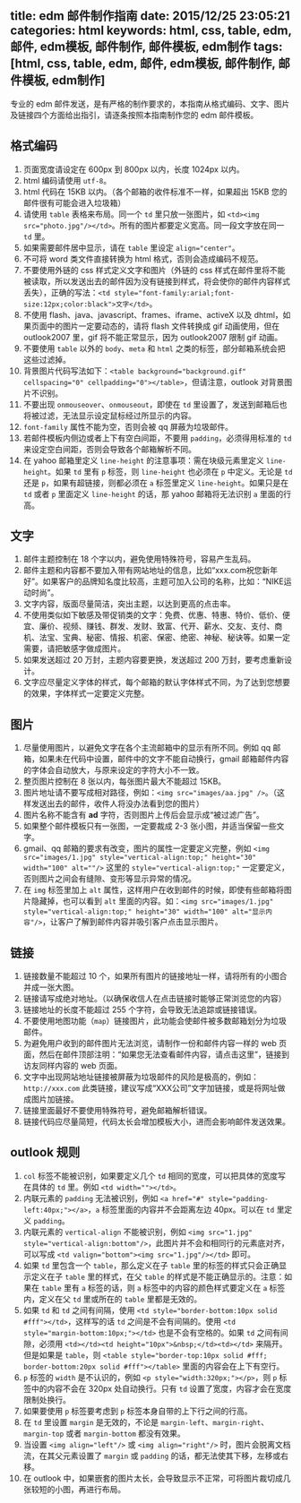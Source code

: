 title: edm 邮件制作指南
date: 2015/12/25 23:05:21
categories: html
keywords: html, css, table, edm, 邮件, edm模板, 邮件制作, 邮件模板, edm制作
tags: [html, css, table, edm, 邮件, edm模板, 邮件制作, 邮件模板, edm制作]
---

专业的 edm 邮件发送，是有严格的制作要求的，本指南从格式编码、文字、图片及链接四个方面给出指引，请逐条按照本指南制作您的 edm 邮件模板。
<!--more-->

## 格式编码

1. 页面宽度请设定在 600px 到 800px 以内，长度 1024px 以内。
2. html 编码请使用 `utf-8`。
3. html 代码在 15KB 以内。（各个邮箱的收件标准不一样，如果超出 15KB 您的邮件很有可能会进入垃圾箱）
4. 请使用 `table` 表格来布局。同一个 `td` 里只放一张图片，如 `<td><img src="photo.jpg"/></td>`。所有的图片都要定义宽高。同一段文字放在同一 `td` 里。
5. 如果需要邮件居中显示，请在 `table` 里设定 `align="center"`。
6. 不可将 word 类文件直接转换为 html 格式，否则会造成编码不规范。
7. 不要使用外链的 css 样式定义文字和图片（外链的 css 样式在邮件里将不能被读取，所以发送出去的邮件因为没有链接到样式，将会使你的邮件内容样式丢失），正确的写法：`<td style="font-family:arial;font-size:12px;color:black">文字</td>`。
8. 不使用 flash、java、javascript、frames、iframe、activeX 以及 dhtml，如果页面中的图片一定要动态的，请将 flash 文件转换成 gif 动画使用，但在 outlook2007 里，gif 将不能正常显示，因为 outlook2007 限制 gif 动画。
9. 不要使用 `table` 以外的 `body`、`meta` 和 `html` 之类的标签，部分邮箱系统会把这些过滤掉。
10. 背景图片代码写法如下：`<table background="background.gif" cellspacing="0" cellpadding="0"></table>`，但请注意，outlook 对背景图片不识别。
11. 不要出现 `onmouseover`、`onmouseout`，即使在 `td` 里设置了，发送到邮箱后也将被过滤，无法显示设定鼠标经过所显示的内容。
12. `font-family` 属性不能为空，否则会被 qq 屏蔽为垃圾邮件。
13. 若邮件模板内侧边或者上下有空白间距，不要用 `padding`，必须得用标准的 `td` 来设定空白间距，否则会导致各个邮箱解析不同。
14. 在 yahoo 邮箱里定义 `line-height` 的注意事项：需在块级元素里定义 `line-height`。如果 `td` 里有 `p` 标签，则 `line-height` 也必须在 `p` 中定义。无论是 `td` 还是 `p`，如果有超链接，则都必须在 `a` 标签里定义 `line-height`。如果只是在 `td` 或者 `p` 里面定义 `line-height` 的话，那 yahoo 邮箱将无法识别 `a` 里面的行高。

## 文字

1. 邮件主题控制在 18 个字以内，避免使用特殊符号，容易产生乱码。
2. 邮件主题和内容都不要加入带有网站地址的信息，比如“xxx.com祝您新年好”。如果客户的品牌知名度比较高，主题可加入公司的名称，比如：“NIKE运动时尚”。
3. 文字内容，版面尽量简洁，突出主题，以达到更高的点击率。
4. 不使用类似如下敏感及带促销类的文字：免费、优惠、特惠、特价、低价、便宜、廉价、视频、赚钱、群发、发财、致富、代开、薪水、交友、支付、商机、法宝、宝典、秘密、情报、机密、保密、绝密、神秘、秘诀等。如果一定需要，请把敏感字做成图片。
5. 如果发送超过 20 万封，主题内容要更换，发送超过 200 万封，要考虑重新设计。
6. 文字应尽量定义字体的样式，每个邮箱的默认字体样式不同，为了达到您想要的效果，字体样式一定要定义完整。

## 图片

1. 尽量使用图片，以避免文字在各个主流邮箱中的显示有所不同。例如 qq 邮箱，如果未在代码中设置，邮件中的文字不能自动换行，gmail 邮箱邮件内容的字体会自动放大，与原来设定的字符大小不一致。
2. 整页图片控制在 8 张以内，每张图片最大不能超过 15KB。
3. 图片地址请不要写成相对路径，例如：`<img src="images/aa.jpg" />`。（这样发送出去的邮件，收件人将没办法看到您的图片）
4. 图片名称不能含有 **ad** 字符，否则图片上传后会显示成“被过滤广告”。
5. 如果整个邮件模板只有一张图，一定要裁成 2-3 张小图，并适当保留一些文字。
6. gmail、qq 邮箱的要求有改变，图片的属性一定要定义完整，例如 `<img src="images/1.jpg" style="vertical-align:top;" height="30" width="100" alt=""/>` 这里的 `style="vertical-align:top;"` 一定要定义，否则图片之间会有缝隙、变形等显示异常的情况。
7. 在 `img` 标签里加上 `alt` 属性，这样用户在收到邮件的时候，即使有些邮箱将图片隐藏掉，也可以看到 `alt` 里面的内容。如：`<img src="images/1.jpg" style="vertical-align:top;" height="30" width="100" alt="显示内容"/>`，让客户了解到邮件内容并吸引客户点击显示图片。

## 链接

1. 链接数量不能超过 10 个，如果所有图片的链接地址一样，请将所有的小图合并成一张大图。
2. 链接请写成绝对地址。（以确保收信人在点击链接时能够正常浏览您的内容）
3. 链接地址的长度不能超过 255 个字符，会导致无法追踪或链接错误。
4. 不要使用地图功能（`map`）链接图片，此功能会使邮件被多数邮箱划分为垃圾邮件。
5. 为避免用户收到的邮件图片无法浏览，请制作一份和邮件内容一样的 web 页面，然后在邮件顶部注明：“如果您无法查看邮件内容，请点击这里”，链接到访友同样内容的 web 页面。
6. 文字中出现网站地址链接被屏蔽为垃圾邮件的风险是极高的，例如：`http://xxx.com` 此类链接，建议写成“XXX公司”文字加链接，或是将网址做成图片加链接。
7. 链接里面最好不要使用特殊符号，避免邮箱解析错误。
8. 链接代码应尽量简短，代码太长会增加模板大小，进而会影响邮件发送效果。

## outlook 规则

1. `col` 标签不能被识别，如果要定义几个 `td` 相同的宽度，可以把具体的宽度写在具体的 `td` 里。例如 `<td width=""></td>`。
2. 内联元素的 `padding` 无法被识别，例如 `<a href="#" style="padding-left:40px;"></a>`，`a` 标签里面的内容并不会距离左边 40px。可以在 `td` 里定义 `padding`。
3. 内联元素的 `vertical-align` 不能被识别，例如 `<img src="1.jpg" style="vertical-align:bottom"/>`，此图片并不会和相同行的元素底对齐，可以写成 `<td valign="bottom"><img src="1.jpg"/></td>` 即可。
4. 如果 `td` 里包含一个 `table`，那么定义在子 `table` 里的标签的样式只会正确显示定义在子 `table` 里的样式，在父 `table` 的样式是不能正确显示的。注意：如果在 `table` 里有 `a` 标签的话，则 `a` 标签中的内容的颜色样式要定义在 `a` 标签内，定义在父 `td` 里或所在的 `table` 里都是无效的。
5. 如果 `td` 和 `td` 之间有间隔，使用 `<td style="border-bottom:10px solid #fff"></td>`，这样写的话 `td` 之间是不会有间隔的。使用 `<td style="margin-bottom:10px;"></td>` 也是不会有空格的。如果 `td` 之间有间隙，必须用 `<td></td><td height="10px">&nbsp;</td><td></td>` 来隔开。但是如果是 `table`，则 `<table style="border-top:10px solid #fff; border-bottom:20px solid #fff"></table>` 里面的内容会在上下有空行。
6. `p` 标签的 `width` 是不认识的，例如 `<p style="width:320px;"></p>`，则 `p` 标签中的内容不会在 320px 处自动换行。只有 `td` 设置了宽度，内容才会在宽度限制处换行。
7. 如果要使用 `p` 标签要考虑到 `p` 标签本身自带的上下行之间的行高。
8. 在 `td` 里设置 `margin` 是无效的，不论是 `margin-left`、`margin-right`、`margin-top` 或者 `margin-bottom` 都没有效果。
9. 当设置 `<img align="left"/>` 或 `<img align="right"/>` 时，图片会脱离文档流，在其父元素设置了 `margin` 或 `padding` 的话，都无法使其下移，左移或右移。
10. 在 outlook 中，如果嵌套的图片太长，会导致显示不正常，可将图片裁切成几张较短的小图，再进行布局。